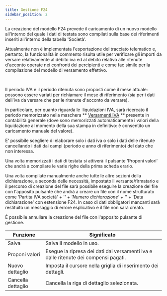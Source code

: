 ```yaml
---
title: Gestione F24
sidebar_position: 2
---
```


La creazione del modello F24 prevede il caricamento di un nuovo modello all'interno del quale i dati di testata sono compilati sulla base dei riferimenti inseriti all'interno della tabella 'Società'. 

Attualmente non è implementata l'esportazione del tracciato telematico e, pertanto, la funzionalità in commento risulta utile per verificare gli importi da versare relativamente al debito iva ed al debito relativo alle ritenute d'acconto operate nei confronti dei percipienti e come fac simile per la compilazione del modello di versamento effettivo.

 

Il periodo IVA e il periodo ritenuta sono proposti come il mese attuale: possono essere variati per richiamare il mese di riferimento (sia per i dati dell'iva da versare che per le ritenute d'acconto da versare). 

In particolare, per quanto riguarda le  liquidazioni IVA, sarà ricercato il periodo memorizzato nella maschera ** [Versamenti IVA](/docs/finance-area/declarations/declarations/vat-payment) ** presente in contabilità generale (dove sono memorizzati automaticamente i valori della liquidazione al momento della sua stampa in definitivo: è consentito un caricamento manuale del valore).

E' possibile scegliere di elaborare solo i dati iva o solo i dati delle ritenute cancellando i dati dai campi (periodo e anno di riferimento) del dato che non interessa.

Una volta memorizzati i dati di testata si attiverà il pulsante 'Proponi valori' che andrà a compilare le varie righe della prima scheda erario. 

Una volta compilate manualmente anche tutte le altre sezioni della dichiarazione, a seconda delle necessità, impostato il versante/firmatario e il percorso di creazione del file sarà possibile eseguire la creazione del file con l'apposito pulsante che andrà a creare un file con il nome strutturato come 'Partita IVA società' + '_' + 'Numero dichiarazione' + '_' + 'Data dichiarazione' con estensione F24. In caso di dati obbligatori mancanti sarà restituito un messaggio di errore esplicativo e il file non sarà creato.

È possibile annullare la creazione del file con l'apposito pulsante di gestione.



| Funzione | Significato |
| --- | --- |
| Salva | Salva il modello in uso. |
| Proponi valori | Esegue la ripresa dei dati dai versamenti iva e dalle ritenute dei compensi pagati. |
| Nuovo dettaglio | Imposta il cursore nella griglia di inserimento dei dettagli. |
| Cancella dettaglio | Cancella la riga di dettaglio selezionata. |






